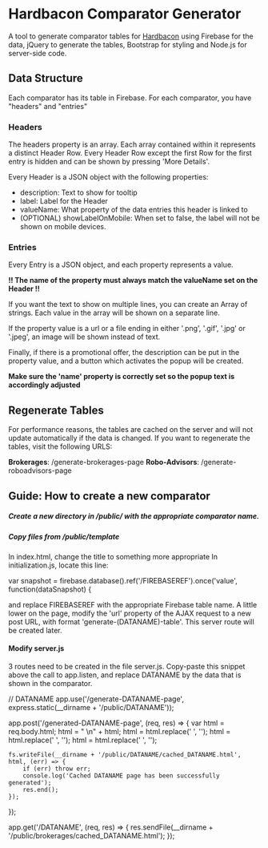 # Hardbacon Comparator Generator

A tool to generate comparator tables for [Hardbacon](https://www.hardbacon.ca) using Firebase for the data, jQuery to generate the tables, Bootstrap for styling and Node.js for server-side code. 

## Data Structure 

Each comparator has its table in Firebase.
For each comparator, you have "headers" and "entries"
### Headers
The headers property is an array. Each array contained within it represents a distinct Header Row. Every Header Row except the first Row for the first entry is hidden and can be shown by pressing 'More Details'. 

Every Header is a JSON object with the following properties:
  
  + description: Text to show for tooltip
  + label: Label for the Header
  + valueName: What property of the data entries this header is linked to
  + (OPTIONAL) showLabelOnMobile: When set to false, the label will not be shown on mobile devices.
  
### Entries
Every Entry is a JSON object, and each property represents a value. 

**!! The name of the property must always match the valueName set on the Header !!**

  If you want the text to show on multiple lines, you can create an Array of strings. Each value in the array will be shown on a separate   line.
  
  If the property value is a url or a file ending in either '.png', '.gif', '.jpg' or '.jpeg', an image will be shown instead of text.
  
  Finally, if there is a promotional offer, the description can be put in the property value, and a button which activates the popup will   be created. 
  
  **Make sure the 'name' property is correctly set so the popup text is accordingly adjusted**
  
  ## Regenerate Tables
  
  For performance reasons, the tables are cached on the server and will not update automatically if the data is changed.
  If you want to regenerate the tables, visit the following URLS:
  
  **Brokerages**: /generate-brokerages-page
  **Robo-Advisors**: /generate-roboadvisors-page
  
  ## Guide: How to create a new comparator
  
  ##### Create a new directory in /public/ with the appropriate comparator name.
  ##### Copy files from /public/template
  In index.html, change the title to something more appropriate
  In initialization.js, locate this line: 
  
  var snapshot = firebase.database().ref('/FIREBASEREF').once('value', function(dataSnapshot) {
  
  and replace FIREBASEREF with the appropriate Firebase table name.
  A little lower on the page, modify the 'url' property of the AJAX request to a new post URL, with format 'generate-(DATANAME)-table'. This server route will be created later.
  
  #### Modify server.js
  3 routes need to be created in the file server.js. Copy-paste this snippet above the call to app.listen, and replace DATANAME by the data that is shown in the comparator.
  
  
  // DATANAME
app.use('/generate-DATANAME-page', express.static(__dirname + '/public/DATANAME'));

app.post('/generated-DATANAME-page', (req, res) => {
    var html = req.body.html;
    html = "<!doctype html> \n" + html;
    html = html.replace('  <script src="comparator-generator.js"></script>', '');
    html = html.replace('  <!-- Custom JavaScript files --> ', '');
    html = html.replace('  <script src="brokerages.js"></script>', '');

    fs.writeFile(__dirname + '/public/DATANAME/cached_DATANAME.html', html, (err) => {
        if (err) throw err;
        console.log('Cached DATANAME page has been successfully generated');
        res.end();
    });
});

app.get('/DATANAME', (req, res) => {
    res.sendFile(__dirname + '/public/brokerages/cached_DATANAME.html');
});
  
   
